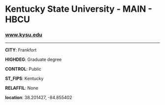 # Kentucky State University - MAIN - HBCU
### www.kysu.edu
---
**CITY**: Frankfort

**HIGHDEG**: Graduate degree

**CONTROL**: Public

**ST_FIPS**: Kentucky

**RELAFFIL**: None

**location**: 38.201427, -84.855402